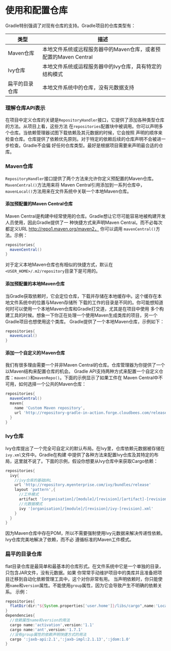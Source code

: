 使用和配置仓库
=========================
Gradle特别强调了对现有仓库的支持。Gradle项目的仓库类型有：

类型|描述
----|----
Maven仓库|本地文件系统或远程服务器中的Maven仓库，或者预配置的Maven Central
Ivy仓库|本地文件系统或运程服务器中的Ivy仓库，具有特定的结构模式
扁平的目录仓库|本地文件系统中的仓库，没有元数据支持

### 理解仓库API表示
在项目中定义仓库的关键是`RepositoryHandler`接口，它提供了添加各种类型仓库的方法。从项目上看，这些方法
在`repositories`配置块中被调用。你可以声明多个仓库。当依赖管理器试图下载依赖及其元数据的时候，它会按照
声明的顺序来检查仓库。仓库提供了依赖优先原则。对于特定的依赖后续的仓库声明不会被进一步检查。Gradle不会偏
好任何仓库类型。最好是根据项目需要来声明最合适的仓库。

### Maven仓库
`RepositoryHandler`接口提供了两个方法来允许你定义预配置的Maven仓库。`MavenCentral()`方法用来将
Maven Central引用添加到一系列仓库中，`mavenLocal()`方法用来在文件系统中关联一个本地Maven仓库。
#### 添加预配置的Maven Central仓库
Maven Central是构建中经常使用的仓库。Gradle想让它尽可能容易地被构建开发人员使用，因此Gradle提供了一
种快捷方式来声明Maven Central。而不必每次都定义URL http://repo1.maven.org/maven2，  你可以调用
`mavenCentral()`方法。示例：
```gradle
repositories{
  mavenCentral()
}
```
对于定义本地Maven仓库也有相似的快捷方式，默认在`<USER_HOME>/.m2/repository`目录下是可用的。
#### 添加预配置的本地Maven仓库
当Gradle获取依赖时，它会定位仓库，下载并存储在本地缓存中。这个缓存在本地文件系统中的位置与Maven存储所
下载的工作的目录是不同的。你可能想知道何时可以使用一个本地Maven仓库和Gradle打交道，尤其是在项目中使用
多个构建工具的时候。想象一下你正在处理一个使用Maven生成类库的项目，另一个Gradle项目也想使用这个类库。
Gradle提供了一个本地Maven仓库，示例如下：
```gradle
repositories{
  mavenLocal()
}
```
#### 添加一个自定义的Ｍaven仓库
我们有很多理由需要一个并非Maven Central的仓库。仓库管理器为你提供了一个以Maven结构来配置仓库的机会。
Gradle API支持两种方式来配置一个自定义仓库：`maven()`和`mavenRepo()`。下面的示例显示了如果工件在
Maven Central中不可用，如何选择一个公共的Maven仓库：
```gradle
repositories{
  mavenCentral()
  maven{
    name 'Custom Maven repository',
    url 'http://repository-gradle-in-action.forge.cloudbees.com/release/'
  }
}
```

### Ivy仓库
Ivy仓库提出了一个完全可自定义的默认布局。在Ivy里，仓库依赖元数据被存储在`ivy.xml`文件中。Gradle在构建
中提供了各种方法来配置Ivy仓库及其特定的布局，这里就不说了。下面的示例，假设你想要从Ivy仓库中来获取Cargo依赖：
```gradle
repositories{
  ivy{
    //ivy仓库的基础URL
    url 'http://repository.myenterprise.com/ivy/bundles/release'
    layout 'pattern',{
      //工件模式
      artifact '[organisation]/[module]/[revision]/[artifact]-[revision].[ext]'
      //元数据模式
      ivy '[organisation]/[module]/[revision]/ivy-[revision].xml'
    }
  }
}
```
因为Maven仓库中存在POM，所以不需要强制使用Ivy元数据来解决传递性依赖。Ivy仓库完美地解决了依赖，而不必
遵循标准的Maven工件模式。

### 扁平的目录仓库
flat目录仓库是最简单和最基本的仓库形式。在文件系统中它是一个单独的目录，只包含JAR文件，没有元数据。如果
你常常手动维护项目中的类库并且准备把项目迁移到自动化依赖管理工具中，这个对你非常有用。
当声明依赖时，你只能使用`name`和`version`属性。不能使用`group`属性，因为它会导致产生不明确的依赖关系。
示例：
```gradle
repositories{
  flatDir(dir:"${System.properties['user.home']}/libs/cargo",name:'Local libs directory')
}
dependencies{
  //依赖属性name和version的用法
  cargo name:'activation',version:'1.1'
  cargo name:'ant',version:'1.7.1'
  //没有group属性的依赖声明快捷方式的用法
  cargo ':jaxb-api:2.1',':jaxb-impl:2.1.13',':jdom:1.0'
}
```

